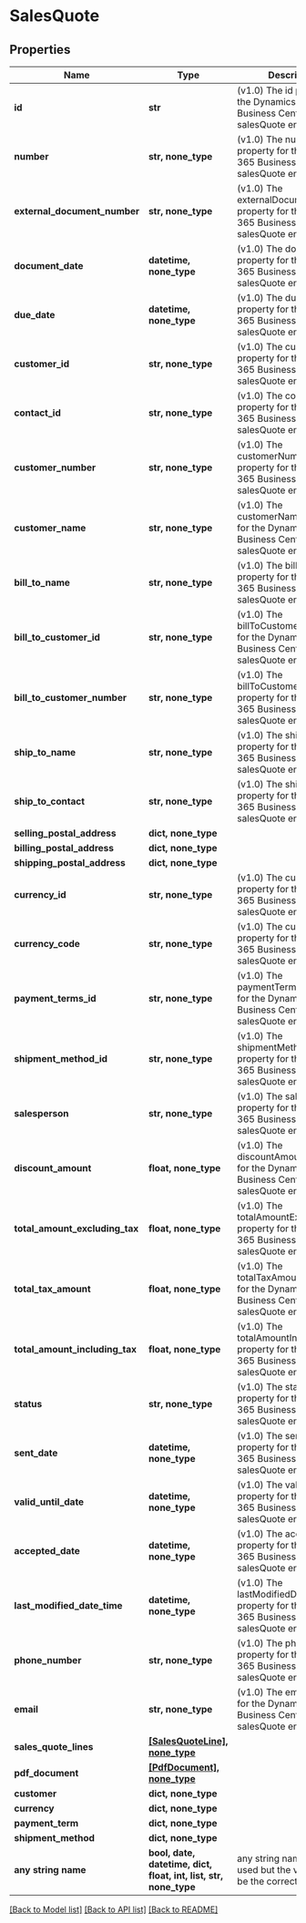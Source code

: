 # SalesQuote


## Properties
Name | Type | Description | Notes
------------ | ------------- | ------------- | -------------
**id** | **str** | (v1.0) The id property for the Dynamics 365 Business Central salesQuote entity | [optional] 
**number** | **str, none_type** | (v1.0) The number property for the Dynamics 365 Business Central salesQuote entity | [optional] 
**external_document_number** | **str, none_type** | (v1.0) The externalDocumentNumber property for the Dynamics 365 Business Central salesQuote entity | [optional] 
**document_date** | **datetime, none_type** | (v1.0) The documentDate property for the Dynamics 365 Business Central salesQuote entity | [optional] 
**due_date** | **datetime, none_type** | (v1.0) The dueDate property for the Dynamics 365 Business Central salesQuote entity | [optional] 
**customer_id** | **str, none_type** | (v1.0) The customerId property for the Dynamics 365 Business Central salesQuote entity | [optional] 
**contact_id** | **str, none_type** | (v1.0) The contactId property for the Dynamics 365 Business Central salesQuote entity | [optional] 
**customer_number** | **str, none_type** | (v1.0) The customerNumber property for the Dynamics 365 Business Central salesQuote entity | [optional] 
**customer_name** | **str, none_type** | (v1.0) The customerName property for the Dynamics 365 Business Central salesQuote entity | [optional] 
**bill_to_name** | **str, none_type** | (v1.0) The billToName property for the Dynamics 365 Business Central salesQuote entity | [optional] 
**bill_to_customer_id** | **str, none_type** | (v1.0) The billToCustomerId property for the Dynamics 365 Business Central salesQuote entity | [optional] 
**bill_to_customer_number** | **str, none_type** | (v1.0) The billToCustomerNumber property for the Dynamics 365 Business Central salesQuote entity | [optional] 
**ship_to_name** | **str, none_type** | (v1.0) The shipToName property for the Dynamics 365 Business Central salesQuote entity | [optional] 
**ship_to_contact** | **str, none_type** | (v1.0) The shipToContact property for the Dynamics 365 Business Central salesQuote entity | [optional] 
**selling_postal_address** | **dict, none_type** |  | [optional] 
**billing_postal_address** | **dict, none_type** |  | [optional] 
**shipping_postal_address** | **dict, none_type** |  | [optional] 
**currency_id** | **str, none_type** | (v1.0) The currencyId property for the Dynamics 365 Business Central salesQuote entity | [optional] 
**currency_code** | **str, none_type** | (v1.0) The currencyCode property for the Dynamics 365 Business Central salesQuote entity | [optional] 
**payment_terms_id** | **str, none_type** | (v1.0) The paymentTermsId property for the Dynamics 365 Business Central salesQuote entity | [optional] 
**shipment_method_id** | **str, none_type** | (v1.0) The shipmentMethodId property for the Dynamics 365 Business Central salesQuote entity | [optional] 
**salesperson** | **str, none_type** | (v1.0) The salesperson property for the Dynamics 365 Business Central salesQuote entity | [optional] 
**discount_amount** | **float, none_type** | (v1.0) The discountAmount property for the Dynamics 365 Business Central salesQuote entity | [optional] 
**total_amount_excluding_tax** | **float, none_type** | (v1.0) The totalAmountExcludingTax property for the Dynamics 365 Business Central salesQuote entity | [optional] 
**total_tax_amount** | **float, none_type** | (v1.0) The totalTaxAmount property for the Dynamics 365 Business Central salesQuote entity | [optional] 
**total_amount_including_tax** | **float, none_type** | (v1.0) The totalAmountIncludingTax property for the Dynamics 365 Business Central salesQuote entity | [optional] 
**status** | **str, none_type** | (v1.0) The status property for the Dynamics 365 Business Central salesQuote entity | [optional] 
**sent_date** | **datetime, none_type** | (v1.0) The sentDate property for the Dynamics 365 Business Central salesQuote entity | [optional] 
**valid_until_date** | **datetime, none_type** | (v1.0) The validUntilDate property for the Dynamics 365 Business Central salesQuote entity | [optional] 
**accepted_date** | **datetime, none_type** | (v1.0) The acceptedDate property for the Dynamics 365 Business Central salesQuote entity | [optional] 
**last_modified_date_time** | **datetime, none_type** | (v1.0) The lastModifiedDateTime property for the Dynamics 365 Business Central salesQuote entity | [optional] 
**phone_number** | **str, none_type** | (v1.0) The phoneNumber property for the Dynamics 365 Business Central salesQuote entity | [optional] 
**email** | **str, none_type** | (v1.0) The email property for the Dynamics 365 Business Central salesQuote entity | [optional] 
**sales_quote_lines** | [**[SalesQuoteLine], none_type**](SalesQuoteLine.md) |  | [optional] 
**pdf_document** | [**[PdfDocument], none_type**](PdfDocument.md) |  | [optional] 
**customer** | **dict, none_type** |  | [optional] 
**currency** | **dict, none_type** |  | [optional] 
**payment_term** | **dict, none_type** |  | [optional] 
**shipment_method** | **dict, none_type** |  | [optional] 
**any string name** | **bool, date, datetime, dict, float, int, list, str, none_type** | any string name can be used but the value must be the correct type | [optional]

[[Back to Model list]](../README.md#documentation-for-models) [[Back to API list]](../README.md#documentation-for-api-endpoints) [[Back to README]](../README.md)


